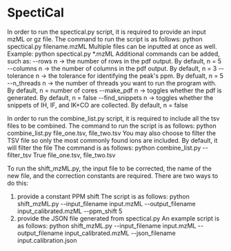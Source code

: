 # SpectiCal

In order to run the spectical.py script, it is required to provide an input mzML or gz file.
The command to run the script is as follows:
python spectical.py filename.mzML
Multiple files can be inputted at once as well. Example:
python spectical.py *.mzML
Additional commands can be added, such as:
--rows n -> the number of rows in the pdf output. By default, n = 5
--columns n -> the number of columns in the pdf output. By default, n = 3
--tolerance n -> the tolerance for identifying the peak's ppm. By defualt, n = 5
--n_threads n -> the number of threads you want to run the program with. By default, n = number of cores
--make_pdf n -> toggles whether the pdf is generated. By default, n = false
--find_snippets n -> toggles whether the snippets of IH, IF, and IK+CO are collected. By default, n = false

In order to run the combine_list.py script, it is required to include all the tsv files to be combined.
The command to run the script is as follows:
python combine_list.py file_one.tsv, file_two.tsv
You may also choose to filter the TSV file so only the most commonly found ions are included. By default, it will filter the file
The command is as follows:
python combine_list.py --filter_tsv True file_one.tsv, file_two.tsv

To run the shift_mzML.py, the input file to be corrected, the name of the new file, and the correction constants are required.
There are two ways to do this:
1. provide a constant PPM shift
The script is as follows:
python shift_mzML.py --input_filename input.mzML --output_filename input_calibrated.mzML --ppm_shift 5
2. provide the JSON file generated from spectical.py
An example script is as follows:
python shift_mzML.py --input_filename input.mzML --output_filename input_calibrated.mzML --json_filename input.calibration.json
